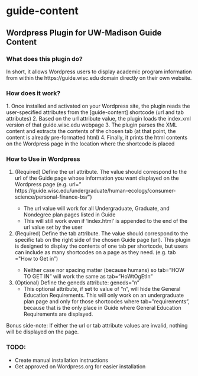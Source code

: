 # guide-content
<h2>Wordpress Plugin for UW-Madison Guide Content</h2>

<h3>What does this plugin do?</h3>
In short, it allows Wordpress users to display academic program information from within the https://guide.wisc.edu domain directly on their own website.
  
<h3>How does it work?</h3>
1.	Once installed and activated on your Wordpress site, the plugin reads the user-specified attributes from the [guide-content] shortcode (url and tab attributes)
2.	Based on the url attribute value, the plugin loads the index.xml version of that guide.wisc.edu webpage
3.	The plugin parses the XML content and extracts the contents of the chosen tab (at that point, the content is already pre-formatted html)
4.	Finally, it prints the html contents on the Wordpress page in the location where the shortcode is placed

<h3>How to Use in Wordpress</h3>
<ol><li>(Required) Define the url attribute. The value should correspond to the url of the Guide page whose information you want displayed on the Wordpress page (e.g. url=” https://guide.wisc.edu/undergraduate/human-ecology/consumer-science/personal-finance-bs/")</li>
<ul><li>The url value will work for all Undergraduate, Graduate, and Nondegree plan pages listed in Guide</li>
<li>This will still work even if ‘index.html’ is appended to the end of the url value set by the user</li></ul>
<li>(Required) Define the tab attribute. The value should correspond to the specific tab on the right side of the chosen Guide page (url). This plugin is designed to display the contents of one tab per shortcode, but users can include as many shortcodes on a page as they need. (e.g.  tab ="How to Get in”)</li>
<ul><li>Neither case nor spacing matter (because humans) so tab=”HOW TO GET IN” will work the same as tab=”HoWtOgEtIn”</li></ul>
<li>(Optional) Define the geneds attribute: geneds=”n”
<ul><li>This optional attribute, if set to value of “n”, will hide the General Education Requirements. This will only work on an undergraduate plan page and only for those shortcodes where tab=”requirements”, because that is the only place in Guide where General Education Requirements are displayed.</li></ul>
</ol>
Bonus side-note: If either the url or tab attribute values are invalid, nothing will be displayed on the page. 

<h3>TODO:</h3>
<ul><li>Create manual installation instructions</li>
  <li>Get approved on Wordpress.org for easier installation</li>
</ul>

